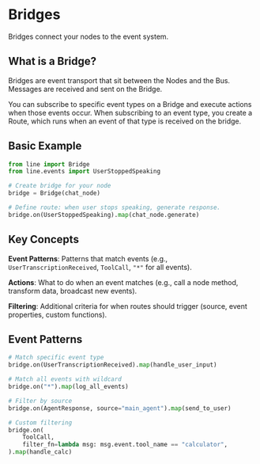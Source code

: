 # Bridges

Bridges connect your nodes to the event system.

## What is a Bridge?

Bridges are event transport that sit between the Nodes and the Bus. Messages are
received and sent on the Bridge.

You can subscribe to specific event types on a Bridge and execute actions when
those events occur. When subscribing to an event type, you create a Route, which
runs when an event of that type is received on the bridge.

## Basic Example

```python
from line import Bridge
from line.events import UserStoppedSpeaking

# Create bridge for your node
bridge = Bridge(chat_node)

# Define route: when user stops speaking, generate response.
bridge.on(UserStoppedSpeaking).map(chat_node.generate)
```

## Key Concepts

**Event Patterns**: Patterns that match events (e.g.,
`UserTranscriptionReceived`, `ToolCall`, `"*"` for all events).

**Actions**: What to do when an event matches (e.g., call a node method,
transform data, broadcast new events).

**Filtering**: Additional criteria for when routes should trigger (source, event
properties, custom functions).

## Event Patterns

```python
# Match specific event type
bridge.on(UserTranscriptionReceived).map(handle_user_input)

# Match all events with wildcard
bridge.on("*").map(log_all_events)

# Filter by source
bridge.on(AgentResponse, source="main_agent").map(send_to_user)

# Custom filtering
bridge.on(
    ToolCall,
    filter_fn=lambda msg: msg.event.tool_name == "calculator",
).map(handle_calc)
```
